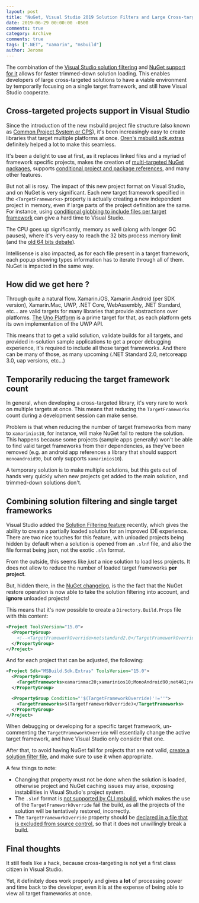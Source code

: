 ```yaml
---
layout: post
title: "NuGet, Visual Studio 2019 Solution Filters and Large Cross-targeted Solutions"
date: 2019-06-29 00:00:00 -0500
comments: true
category: Archive
comments: true
tags: [".NET", "xamarin", "msbuild"]
author: Jerome
---
```


The combination of the [Visual Studio solution filtering](https://docs.microsoft.com/en-us/visualstudio/ide/filtered-solutions?view=vs-2019) and [NuGet support for it](https://github.com/NuGet/Home/issues/5820) allows for faster trimmed-down solution loading. This enables developers of large cross-targeted solutions to have a viable environment by temporarily focusing on a single target framework, and still have Visual Studio cooperate.

<!-- more -->
## Cross-targeted projects support in Visual Studio

Since the introduction of the new msbuild project file structure (also known as [Common Project System or CPS](https://github.com/dotnet/project-system)), it's been increasingly easy to create libraries that target multiple platforms at once. [Oren's msbuild.sdk.extras](https://github.com/onovotny/MSBuildSdkExtras) definitely helped a lot to make this seamless.

It's been a delight to use at first, as it replaces linked files and a myriad of framework specific projects, makes the creation of [multi-targeted NuGet packages](https://docs.microsoft.com/en-us/nuget/reference/msbuild-targets), supports [conditional project and package references](https://docs.microsoft.com/en-us/nuget/consume-packages/package-references-in-project-files#adding-a-packagereference-condition), and many other features.

But not all is rosy. The impact of this new project format on Visual Studio, and on NuGet is very significant. Each new target framework specified in the `<TargetFrameworks>` property is actually creating a new independent project in memory, even if large parts of the project definition are the same. For instance, using [conditional globbing to include files per target framework](https://github.com/unoplatform/uno/blob/master/src/PlatformItemGroups.props#L52-L56) can give a hard time to Visual Studio.

The CPU goes up significantly, memory as well (along with longer GC pauses), where it's very easy to reach the 32 bits process memory limit (and the [old 64 bits debate](https://blogs.msdn.microsoft.com/ricom/2009/06/10/visual-studio-why-is-there-no-64-bit-version-yet/)).

Intellisense is also impacted, as for each file present in a target framework, each popup showing types information has to iterate through all of them. NuGet is impacted in the same way.

## How did we get here ?

Through quite a natural flow. Xamarin.iOS, Xamarin.Android (per SDK version), Xamarin.Mac, UWP, .NET Core, WebAssembly, .NET Standard, etc... are valid targets for many libraries that provide abstractions over platforms. [The Uno Platform](https://github.com/unoplatform/uno) is a prime target for that, as each platform gets its own implementation of the UWP API.

This means that to get a valid solution, validate builds for all targets, and provided in-solution sample applications to get a proper debugging experience, it's required to include all those target frameworks. And there can be many of those, as many upcoming (.NET Standard 2.0, netcoreapp 3.0, uap versions, etc...)

## Temporarily reducing the target framework count

In general, when developing a cross-targeted library, it's very rare to work on multiple targets at once. This means that reducing the `TargetFrameworks` count during a development session can make sense.

Problem is that when reducing the number of target frameworks from many to `xamarinios10`, for instance, will make NuGet fail to restore the solution. This happens because some projects (sample apps generally) won't be able to find valid target frameworks from their dependencies, as they've been removed (e.g. an android app references a library that should support `monoandroid90`, but only supports `xamarinios10`).

A temporary solution is to make multiple solutions, but this gets out of hands very quickly when new projects get added to the main solution, and trimmed-down solutions don't.

## Combining solution filtering and single target frameworks

Visual Studio added the [Solution Filtering feature](https://docs.microsoft.com/en-us/visualstudio/ide/filtered-solutions?view=vs-2019) recently, which gives the ability to create a partially loaded solution for an improved IDE experience. There are two nice touches for this feature, with unloaded projects being hidden by default when a solution is opened from an `.slnf` file, and also the file format being json, not the exotic `.sln` format.

From the outside, this seems like _just_ a nice solution to load less projects. It does not allow to reduce the number of loaded target frameworks **per project**.

But, hidden there, in the [NuGet changelog](https://github.com/NuGet/Home/issues/5820), is the the fact that the NuGet restore operation is now able to take the solution filtering into account, and **ignore** unloaded projects!

This means that it's now possible to create a `Directory.Build.Props` file with this content:

```xml
<Project ToolsVersion="15.0">
  <PropertyGroup>
    <!--<TargetFrameworkOverride>netstandard2.0</TargetFrameworkOverride>-->
  </PropertyGroup>
</Project>
```

And for each project that can be adjusted, the following:

```xml
<Project Sdk="MSBuild.Sdk.Extras" ToolsVersion="15.0">
  <PropertyGroup>
    <TargetFrameworks>xamarinmac20;xamarinios10;MonoAndroid90;net461;netstandard2.0</TargetFrameworks>
  </PropertyGroup>

  <PropertyGroup Condition="'$(TargetFrameworkOverride)'!=''">
    <TargetFrameworks>$(TargetFrameworkOverride)</TargetFrameworks>
  </PropertyGroup>
</Project>
```

When debugging or developing for a specific target framework, un-commenting the `TargetFrameworkOverride` will essentially change the active target framework, and have Visual Studio only consider that one.

After that, to avoid having NuGet fail for projects that are not valid, [create a solution filter file](https://docs.microsoft.com/en-us/visualstudio/ide/filtered-solutions?view=vs-2019#create-a-solution-filter-file), and make sure to use it when appropriate.

A few things to note: 
- Changing that property must not be done when the solution is loaded, otherwise project and NuGet caching issues may arise, exposing instabilities in Visual Studio's project system.
- The `.slnf` format is [not supported by CLI msbuild](https://github.com/microsoft/msbuild/issues/4097), which makes the use of the `TargetFrameworkOverride` fail the build, as all the projects of the solution will be tentatively restored, incorrectly.
- The `TargetFrameworkOverride` property should be [declared in a file that is excluded from source control](https://github.com/unoplatform/uno/blob/9a70fb6df74cf64c40d22c4033d3d111c13dd1fb/src/Directory.Build.props#L3), so that it does not unwillingly break a build.

## Final thoughts

It still feels like a hack, because cross-targeting is not yet a first class citizen in Visual Studio. 

Yet, it definitely does work properly and gives a **lot** of processing power and time back to the developer, even it is at the expense of being able to view all target frameworks at once.